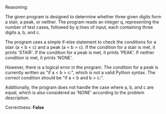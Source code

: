 Reasoning:

The given program is designed to determine whether three given digits form a stair, a peak, or neither. The program reads an integer q, representing the number of test cases, followed by q lines of input, each containing three digits a, b, and c.

The program uses a simple if-else statement to check the conditions for a stair (a < b < c) and a peak (a < b > c). If the condition for a stair is met, it prints 'STAIR'. If the condition for a peak is met, it prints 'PEAK'. If neither condition is met, it prints 'NONE'.

However, there is a logical error in the program. The condition for a peak is currently written as "if a < b > c:", which is not a valid Python syntax. The correct condition should be "if a < b and b > c:".

Additionally, the program does not handle the case where a, b, and c are equal, which is also considered as 'NONE' according to the problem description.

Correctness: **False**